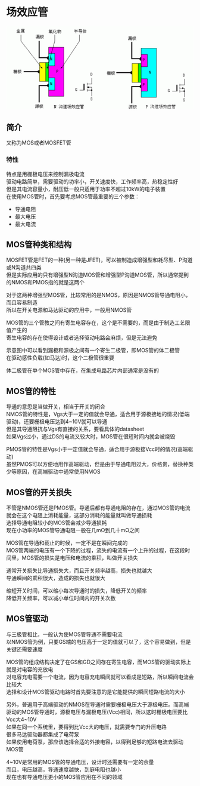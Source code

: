 # 场效应管
![Pasted image 20210531152002](../../../../pictures/Pasted%20image%2020210531152002.png)
## 简介
又称为MOS或者MOSFET管
### 特性
特点是用栅极电压来控制漏极电流  
驱动电路简单，需要驱动的功率小，开关速度快，工作频率高，热稳定性好  
但是其电流容量小，耐压低一般只适用于功率不超过10kW的电子装置  
在使用MOS管时，首先要考虑MOS管最重要的三个参数：  
+ 导通电阻
+ 最大电压
+ 最大电流

## MOS管种类和结构
MOSFET管是FET的一种(另一种是JFET)，可以被制造成增强型和耗尽型、P沟道或N沟道共四类  
但是实际应用的只有增强型N沟道MOS管和增强型P沟道MOS管，所以通常提到的NMOS和PMOS指的就是这两个  

对于这两种增强型MOS管，比较常用的是NMOS，原因是NMOS管导通电阻小，而且容易制造  
所以在开关电源和马达驱动的应用中，一般用NMOS管  

MOS管的三个管教之间有寄生电容存在，这个是不需要的，而是由于制造工艺限值产生的  
寄生电容的存在使得设计或者选择驱动电路会麻烦，但是无法避免  

示意图中可以看到漏极和源极之间有一个寄生二极管，即MOS管的体二极管  
在驱动感性负载(如马达)时，这个二极管很重要  

体二极管在单个MOS管中存在，在集成电路芯片内部通常是没有的  

## MOS管的特性
导通的意思是当做开关，相当于开关的闭合  
NMOS管的特性是，Vgs大于一定的值就会导通，适合用于源极接地的情况(低端驱动)，还要栅极电压达到4~10V就可以导通  
但是其导通阻抗与Vgs有直接的关系，要看具体的datasheet  
如果Vgs过小，通过DS的电流又较大时，MOS管在很短时间内就会被烧毁  

PMOS管的特性是Vgs小于一定值就会导通，适合用于源极接Vcc时的情况(高端驱动)  
虽然PMOS可以方便地用作高端驱动，但是由于导通电阻过大，价格贵，替换种类少等原因，在高端驱动中通常使用NMOS  

## MOS管的开关损失
不管是NMOS管还是PMOS管。导通后都有导通电阻的存在，通过MOS管的电流就会在这个电阻上消耗能量，这部分消耗的能量就叫做导通损耗  
选择导通电阻较小的MOS管会减少导通损耗  
现在小功率的MOS管导通电阻一般在几mΩ到几十mΩ之间  

MOS管在导通和截止的时候，一定不是在瞬间完成的  
MOS管两端的电压有一个下降的过程，流失的电流有一个上升的过程，在这段时间里，MOS管的损失是电压和电流的乘积，叫做开关损失  

通常开关损失比导通损失大，而且开关频率越高，损失也就越大  
导通瞬间的乘积很大，造成的损失也就很大  

缩短开关时间，可以缩小每次导通时的损失，降低开关的频率  
降低开关频率，可以减小单位时间内的开关次数  

## MOS管驱动
与三极管相比，一般认为使MOS管导通不需要电流  
以NMOS管为例，只要GS端的电压高于一定的值就可以了，这个容易做到，但是关键还需要速度  

MOS管的组成结构决定了在GS和GD之间存在寄生电容，而MOS管的驱动实际上就是对电容的充放电  
对电容充电需要一个电流，因为电容充电瞬间就可以看成是短路，所以瞬间电流会比较大  
选择和设计MOS管驱动电路时首先要注意的是它能提供的瞬间短路电流的大小  

另外，普遍用于高端驱动的NMOS在导通时需要栅极电压大于源极电压。而高端驱动的MOS管导通时，源极电压与漏极电压(Vcc)相同，所以这时栅极电压要比Vcc大4~10V  
如果在同一个系统里，要得到比Vcc大的电压，就需要专门的升压电路  
很多马达驱动器都集成了电荷泵  
如果使用电荷泵，那应该选择合适的外接电容，以得到足够的短路电流去驱动MOS管  

4~10V是常用的MOS管的导通电压，设计时还需要有一定的余量  
而且，电压越高，导通速度越快，到庭电阻也越小  
现在也有导通电压更小的MOS管应用在不同的领域  
